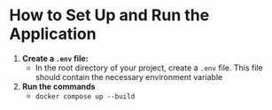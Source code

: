 # How to Set Up and Run the Application

1. **Create a `.env` file:**
    - In the root directory of your project, create a `.env` file. This file should contain the necessary environment variable
2. **Run the commands**
    - ``docker compose up --build``
